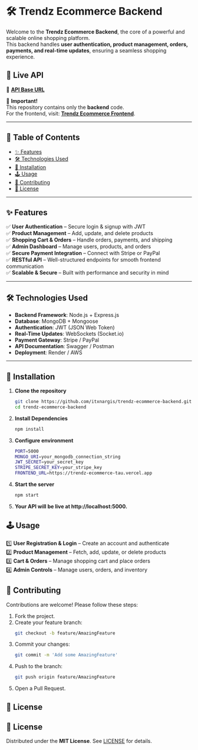 # 🛠️ Trendz Ecommerce Backend

Welcome to the **Trendz Ecommerce Backend**, the core of a powerful and scalable online shopping platform.  
This backend handles **user authentication, product management, orders, payments, and real-time updates**, ensuring a seamless shopping experience.

## 🚀 Live API  
🔗 **[API Base URL](https://your-backend-api.render.com/)**  

📢 **Important!**  
This repository contains only the **backend** code.  
For the frontend, visit: **[Trendz Ecommerce Frontend](https://github.com/itxnargis/trendz-ecommerce-frontend)**.  

---

## 📜 Table of Contents
- [✨ Features](#-features)
- [🛠 Technologies Used](#-technologies-used)
- [🚀 Installation](#-installation)
- [🕹 Usage](#-usage)
- [🤝 Contributing](#-contributing)
- [📄 License](#-license)

---

## ✨ Features

✅ **User Authentication** – Secure login & signup with JWT  
✅ **Product Management** – Add, update, and delete products  
✅ **Shopping Cart & Orders** – Handle orders, payments, and shipping  
✅ **Admin Dashboard** – Manage users, products, and orders  
✅ **Secure Payment Integration** – Connect with Stripe or PayPal  
✅ **RESTful API** – Well-structured endpoints for smooth frontend communication  
✅ **Scalable & Secure** – Built with performance and security in mind  

---

## 🛠 Technologies Used
- **Backend Framework**: Node.js + Express.js  
- **Database**: MongoDB + Mongoose  
- **Authentication**: JWT (JSON Web Token)  
- **Real-Time Updates**: WebSockets (Socket.io)  
- **Payment Gateway**: Stripe / PayPal  
- **API Documentation**: Swagger / Postman  
- **Deployment**: Render / AWS  

---

## 🚀 Installation

1. **Clone the repository**
   ```bash
   git clone https://github.com/itxnargis/trendz-ecommerce-backend.git
   cd trendz-ecommerce-backend
   
2. **Install Dependencies**
    ```bash
    npm install

3. **Configure environment**
    ```bash
    PORT=5000
    MONGO_URI=your_mongodb_connection_string
    JWT_SECRET=your_secret_key
    STRIPE_SECRET_KEY=your_stripe_key
    FRONTEND_URL=https://trendz-ecommerce-tau.vercel.app

4. **Start the server**
     ```bash
     npm start

5. **Your API will be live at http://localhost:5000.**
   

## 🕹 Usage

1️⃣ **User Registration & Login** – Create an account and authenticate  
2️⃣ **Product Management** – Fetch, add, update, or delete products  
3️⃣ **Cart & Orders** – Manage shopping cart and place orders  
4️⃣ **Admin Controls** – Manage users, orders, and inventory  

## 🤝 Contributing

Contributions are welcome! Please follow these steps:

1. Fork the project.
2. Create your feature branch:
   ```bash
   git checkout -b feature/AmazingFeature
3. Commit your changes:
   ```bash
   git commit -m 'Add some AmazingFeature'
4. Push to the branch:
    ```bash
    git push origin feature/AmazingFeature
5. Open a Pull Request.

## 📄 License

## 📄 License
Distributed under the **MIT License**. See [LICENSE](./LICENSE) for details.
